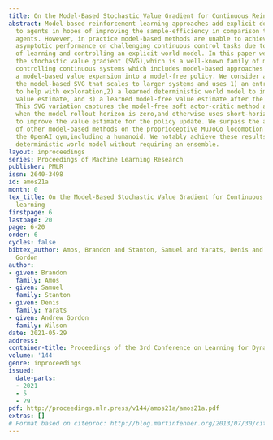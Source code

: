 ```yaml
---
title: On the Model-Based Stochastic Value Gradient for Continuous Reinforcement Learning
abstract: Model-based reinforcement learning approaches add explicit domain knowledge
  to agents in hopes of improving the sample-efficiency in comparison to model-free
  agents. However, in practice model-based methods are unable to achieve the same
  asymptotic performance on challenging continuous control tasks due to the complexity
  of learning and controlling an explicit world model. In this paper we investigate
  the stochastic value gradient (SVG),which is a well-known family of methods for
  controlling continuous systems which includes model-based approaches that distill
  a model-based value expansion into a model-free policy. We consider a variant of
  the model-based SVG that scales to larger systems and uses 1) an entropy regularization
  to help with exploration,2) a learned deterministic world model to improve the short-horizon
  value estimate, and 3) a learned model-free value estimate after the model’s rollout.
  This SVG variation captures the model-free soft actor-critic method as an instance
  when the model rollout horizon is zero,and otherwise uses short-horizon model rollouts
  to improve the value estimate for the policy update. We surpass the asymptotic performance
  of other model-based methods on the proprioceptive MuJoCo locomotion tasks from
  the OpenAI gym,including a humanoid. We notably achieve these results with a simple
  deterministic world model without requiring an ensemble.
layout: inproceedings
series: Proceedings of Machine Learning Research
publisher: PMLR
issn: 2640-3498
id: amos21a
month: 0
tex_title: On the Model-Based Stochastic Value Gradient for Continuous Reinforcement Learning
  learning
firstpage: 6
lastpage: 20
page: 6-20
order: 6
cycles: false
bibtex_author: Amos, Brandon and Stanton, Samuel and Yarats, Denis and Wilson, Andrew
  Gordon
author:
- given: Brandon
  family: Amos
- given: Samuel
  family: Stanton
- given: Denis
  family: Yarats
- given: Andrew Gordon
  family: Wilson
date: 2021-05-29
address:
container-title: Proceedings of the 3rd Conference on Learning for Dynamics and Control
volume: '144'
genre: inproceedings
issued:
  date-parts:
  - 2021
  - 5
  - 29
pdf: http://proceedings.mlr.press/v144/amos21a/amos21a.pdf
extras: []
# Format based on citeproc: http://blog.martinfenner.org/2013/07/30/citeproc-yaml-for-bibliographies/
---
```


